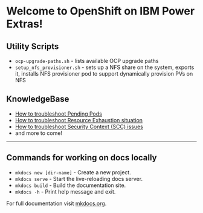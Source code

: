 # Welcome to OpenShift on IBM Power Extras!

## Utility Scripts

* `ocp-upgrade-paths.sh` - lists available OCP upgrade paths
* `setup_nfs_provisioner.sh` - sets up a NFS share on the system, exports it, installs NFS provisioner pod to support dynamically provision PVs on NFS

## KnowledgeBase

* [How to troubleshoot Pending Pods](h2t-pending-pods)
* [How to troubleshoot Resource Exhaustion situation](h2t-resource-exhaustion)
* [How to troubleshoot Security Context (SCC) issues](h2t-scc)
* and more to come!

---

## Commands for working on docs locally

* `mkdocs new [dir-name]` - Create a new project.
* `mkdocs serve` - Start the live-reloading docs server.
* `mkdocs build` - Build the documentation site.
* `mkdocs -h` - Print help message and exit.

For full documentation visit [mkdocs.org](https://www.mkdocs.org).